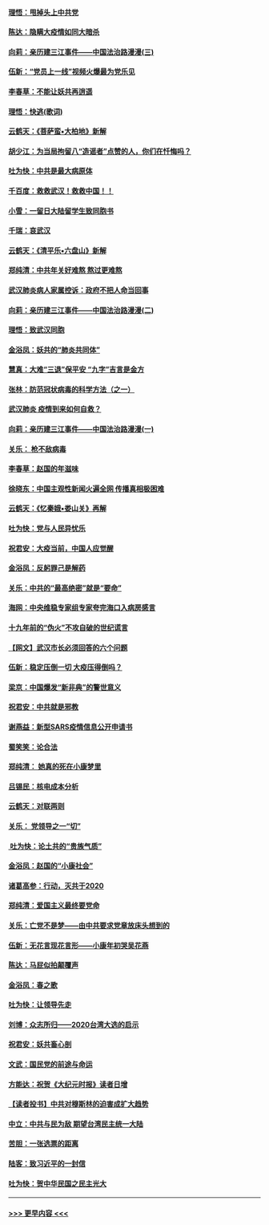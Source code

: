 #### [理悟：甩掉头上中共党](../pages/nsc993/n11838826.md?t=02031344) 
#### [陈达：隐瞒大疫情如同大暗杀](../pages/nsc993/n11838771.md?t=02031344) 
#### [向莉：亲历建三江事件——中国法治路漫漫(三)](../pages/nsc993/n11831825.md?t=02031344) 
#### [伍新：“党员上一线”视频火爆最为党乐见](../pages/nsc993/n11838200.md?t=02031344) 
#### [李春草：不能让妖共再逍遥](../pages/nsc993/n11838102.md?t=02031344) 
#### [理悟：快逃(歌词)](../pages/nsc993/n11838083.md?t=02031344) 
#### [云鹤天：《菩萨蛮▪大柏地》新解](../pages/nsc993/n11838059.md?t=02031344) 
#### [胡少江：为当局拘留八“造谣者”点赞的人，你们在忏悔吗？](../pages/nsc993/n11836801.md?t=02031344) 
#### [吐为快：中共是最大病原体](../pages/nsc993/n11836748.md?t=02031344) 
#### [千百度：救救武汉！救救中国！！](../pages/nsc993/n11836145.md?t=02031344) 
#### [小雪：一留日大陆留学生致同胞书](../pages/nsc993/n11834624.md?t=02031344) 
#### [千瑞：哀武汉](../pages/nsc993/n11833647.md?t=02031344) 
#### [云鹤天：《清平乐▪六盘山》新解](../pages/nsc993/n11833611.md?t=02031344) 
#### [郑纯清：中共年关好难熬 熬过更难熬](../pages/nsc993/n11833489.md?t=02031344) 
#### [武汉肺炎病人家属控诉：政府不把人命当回事](../pages/nsc993/n11833205.md?t=02031344) 
#### [向莉：亲历建三江事件——中国法治路漫漫(二)](../pages/nsc993/n11829102.md?t=02031344) 
#### [理悟：致武汉同胞](../pages/nsc993/n11831522.md?t=02031344) 
#### [金浴凤：妖共的“肺炎共同体”](../pages/nsc993/n11829448.md?t=02031344) 
#### [慧真：大难“三退”保平安 “九字”吉言是金方](../pages/nsc993/n11829501.md?t=02031344) 
#### [张林：防范冠状病毒的科学方法（之一）](../pages/nsc993/n11828618.md?t=02031344) 
#### [武汉肺炎 疫情到来如何自救？](../pages/nsc993/n11827632.md?t=02031344) 
#### [向莉：亲历建三江事件——中国法治路漫漫(一)](../pages/nsc993/n11827190.md?t=02031344) 
#### [关乐： 枪不敌病毒](../pages/nsc993/n11826746.md?t=02031344) 
#### [李春草：赵国的年滋味](../pages/nsc993/n11826321.md?t=02031344) 
#### [徐晓东：中国主观性新闻火遍全网 传播真相极困难](../pages/nsc993/n11826508.md?t=02031344) 
#### [云鹤天：《忆秦娥▪娄山关》再解](../pages/nsc993/n11824682.md?t=02031344) 
#### [吐为快：党与人民异忧乐](../pages/nsc993/n11824660.md?t=02031344) 
#### [祝君安：大疫当前，中国人应觉醒](../pages/nsc993/n11821946.md?t=02031344) 
#### [金浴凤：反躬罪己是解药](../pages/nsc993/n11820280.md?t=02031344) 
#### [关乐：中共的“最高绝密”就是“要命”](../pages/nsc993/n11816946.md?t=02031344) 
#### [海网：中央维稳专家组专家夸完海口入病房感言](../pages/nsc993/n11815138.md?t=02031344) 
#### [十九年前的“伪火”不攻自破的世纪谎言](../pages/nsc993/n11813238.md?t=02031344) 
#### [【网文】武汉市长必须回答的六个问题](../pages/nsc993/n11813848.md?t=02031344) 
#### [伍新：稳定压倒一切 大疫压得倒吗？](../pages/nsc993/n11812634.md?t=02031344) 
#### [梁京：中国爆发“新非典”的警世意义](../pages/nsc993/n11812554.md?t=02031344) 
#### [祝君安：中共就是邪教](../pages/nsc993/n11812431.md?t=02031344) 
#### [谢燕益：新型SARS疫情信息公开申请书](../pages/nsc993/n11808840.md?t=02031344) 
#### [蜀笑笑：论合法](../pages/nsc993/n11808064.md?t=02031344) 
#### [郑纯清： 她真的死在小康梦里](../pages/nsc993/n11806623.md?t=02031344) 
#### [吕锡民：核电成本分析](../pages/nsc993/n11806284.md?t=02031344) 
#### [云鹤天：对联两则](../pages/nsc993/n11805957.md?t=02031344) 
#### [关乐： 党领导之一“切”](../pages/nsc993/n11804505.md?t=02031344) 
#### [ 吐为快：论土共的“贵族气质”](../pages/nsc993/n11804490.md?t=02031344) 
#### [金浴凤：赵国的“小康社会”](../pages/nsc993/n11804452.md?t=02031344) 
#### [诸葛高参：行动，灭共于2020](../pages/nsc993/n11804120.md?t=02031344) 
#### [郑纯清：爱国主义最终要党命](../pages/nsc993/n11802197.md?t=02031344) 
#### [关乐：亡党不是梦——由中共要求党章放床头想到的](../pages/nsc993/n11802156.md?t=02031344) 
#### [伍新：无花言现花言形——小康年初哭吴花燕](../pages/nsc993/n11800044.md?t=02031344) 
#### [陈达：马屁似拍颠覆声](../pages/nsc993/n11800010.md?t=02031344) 
#### [金浴凤：春之歌](../pages/nsc993/n11797687.md?t=02031344) 
#### [吐为快：让领导先走](../pages/nsc993/n11797512.md?t=02031344) 
#### [刘博：众志所归——2020台湾大选的启示](../pages/nsc993/n11796878.md?t=02031344) 
#### [祝君安：妖共畜心剖](../pages/nsc993/n11794273.md?t=02031344) 
#### [文武：国民党的前途与命运](../pages/nsc993/n11794198.md?t=02031344) 
#### [方能达：祝贺《大纪元时报》读者日增](../pages/nsc993/n11793807.md?t=02031344) 
#### [【读者投书】中共对穆斯林的迫害成扩大趋势](../pages/nsc993/n11791371.md?t=02031344) 
#### [中立：中共与民为敌 期望台湾民主统一大陆](../pages/nsc993/n11790392.md?t=02031344) 
#### [苦胆：一张选票的距离](../pages/nsc993/n11788914.md?t=02031344) 
#### [陆客：致习近平的一封信](../pages/nsc993/n11788867.md?t=02031344) 
#### [吐为快：贺中华民国之民主光大](../pages/nsc993/n11788618.md?t=02031344) 

----
#### [ >>> 更早内容 <<< ](../indexes/nsc993-earlier.md)
